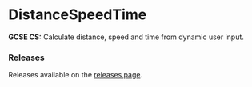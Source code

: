 # DistanceSpeedTime

**GCSE CS:** Calculate distance, speed and time from dynamic user input.

### Releases

Releases available on the [releases page](https://github.com/inventor02/SpeedDistanceTime).
